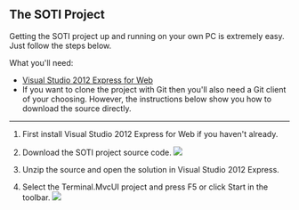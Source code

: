 ## The SOTI Project

Getting the SOTI project up and running on your own PC is extremely easy. Just follow the steps below.

What you'll need:

- [Visual Studio 2012 Express for Web](http://www.microsoft.com/visualstudio/eng/downloads)
- If you want to clone the project with Git then you'll also need a Git client of your choosing. However, the instructions below show you how to download the source directly.

---

 1. First install Visual Studio 2012 Express for Web if you haven't already.

 2. Download the SOTI project source code.
    ![](http://i.imgur.com/Ql7qd.gif)

 3. Unzip the source and open the solution in Visual Studio 2012 Express.

 4. Select the Terminal.MvcUI project and press F5 or click Start in the toolbar.
    ![](http://i.imgur.com/RWY4I.gif)